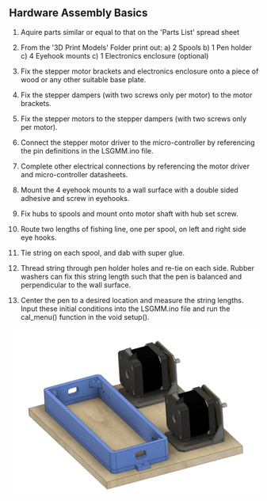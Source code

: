 

## Hardware Assembly Basics

1. Aquire parts similar or equal to that on the 'Parts List' spread sheet

2. From the '3D Print Models' Folder print out:
	a) 2 Spools
        b) 1 Pen holder
	c) 4 Eyehook mounts
        c) 1 Electronics enclosure (optional)

3. Fix the stepper motor brackets and electronics enclosure onto a piece of wood or any other suitable base plate.

4. Fix the stepper dampers (with two screws only per motor) to the motor brackets.

5. Fix the stepper motors to the stepper dampers (with two screws only per motor).

6. Connect the stepper motor driver to the micro-controller by referencing the pin definitions in the LSGMM.ino file.

7. Complete other electrical connections by referencing the motor driver and micro-controller datasheets.

8. Mount the 4 eyehook mounts to a wall surface with a double sided adhesive and screw in eyehooks.

9. Fix hubs to spools and mount onto motor shaft with hub set screw.

10. Route two lengths of fishing line, one per spool, on left and right side eye hooks.  

11. Tie string on each spool, and dab with super glue.

12. Thread string through pen holder holes and re-tie on each side.  Rubber washers can fix this string length such that the pen is balanced and perpendicular to the wall surface.

13. Center the pen to a desired location and measure the string lengths.  Input these initial conditions into the LSGMM.ino file and run the cal_menu() function in the void setup().

![Alt text](Base_Plate.png?raw=true "Title")


